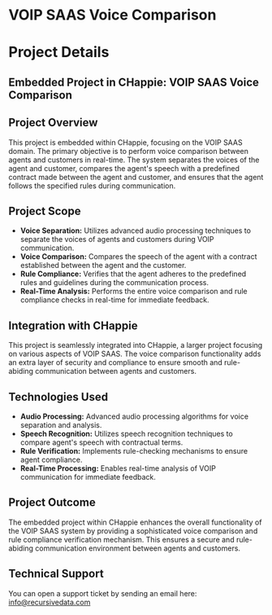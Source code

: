# VOIP SAAS Voice Comparison
<h1>Project Details</h1>

<h2>Embedded Project in CHappie: VOIP SAAS Voice Comparison</h2>

<h2>Project Overview</h2>
<p>This project is embedded within CHappie, focusing on the VOIP SAAS domain. The primary objective is to perform voice comparison between agents and customers in real-time. The system separates the voices of the agent and customer, compares the agent's speech with a predefined contract made between the agent and customer, and ensures that the agent follows the specified rules during communication.</p>

<h2>Project Scope</h2>
<ul>
    <li><strong>Voice Separation:</strong> Utilizes advanced audio processing techniques to separate the voices of agents and customers during VOIP communication.</li>
    <li><strong>Voice Comparison:</strong> Compares the speech of the agent with a contract established between the agent and the customer.</li>
    <li><strong>Rule Compliance:</strong> Verifies that the agent adheres to the predefined rules and guidelines during the communication process.</li>
    <li><strong>Real-Time Analysis:</strong> Performs the entire voice comparison and rule compliance checks in real-time for immediate feedback.</li>
</ul>

<h2>Integration with CHappie</h2>
<p>This project is seamlessly integrated into CHappie, a larger project focusing on various aspects of VOIP SAAS. The voice comparison functionality adds an extra layer of security and compliance to ensure smooth and rule-abiding communication between agents and customers.</p>

<h2>Technologies Used</h2>
<ul>
    <li><strong>Audio Processing:</strong> Advanced audio processing algorithms for voice separation and analysis.</li>
    <li><strong>Speech Recognition:</strong> Utilizes speech recognition techniques to compare agent's speech with contractual terms.</li>
    <li><strong>Rule Verification:</strong> Implements rule-checking mechanisms to ensure agent compliance.</li>
    <li><strong>Real-Time Processing:</strong> Enables real-time analysis of VOIP communication for immediate feedback.</li>
</ul>

<h2>Project Outcome</h2>
<p>The embedded project within CHappie enhances the overall functionality of the VOIP SAAS system by providing a sophisticated voice comparison and rule compliance verification mechanism. This ensures a secure and rule-abiding communication environment between agents and customers.</p>

<h2>
    Technical Support
</h2>
<p>
    You can open a support ticket by sending an email here: <a href="mailto:info@recursivedata.com" title="Open Support Ticket">
        info@recursivedata.com
    </a>
</p>
